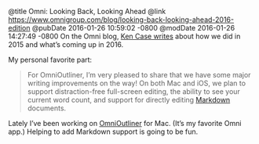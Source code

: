 @title Omni: Looking Back, Looking Ahead
@link https://www.omnigroup.com/blog/looking-back-looking-ahead-2016-edition
@pubDate 2016-01-26 10:59:02 -0800
@modDate 2016-01-26 14:27:49 -0800
On the Omni blog, <a href="https://www.omnigroup.com/blog/looking-back-looking-ahead-2016-edition">Ken Case writes</a> about how we did in 2015 and what’s coming up in 2016.

My personal favorite part:

>For OmniOutliner, I’m very pleased to share that we have some major writing improvements on the way! On both Mac and iOS, we plan to support distraction-free full-screen editing, the ability to see your current word count, and support for directly editing <a href="http://daringfireball.net/projects/markdown/">Markdown</a> documents.

Lately I’ve been working on <a href="https://www.omnigroup.com/omnioutliner">OmniOutliner</a> for Mac. (It’s my favorite Omni app.) Helping to add Markdown support is going to be fun.

